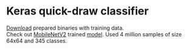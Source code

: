 # Keras quick-draw classifier
[Download](https://drive.google.com/file/d/1SZtZ-TiPTfhQD041mb8c8DlTMQeAbJzo/view?usp=sharing
) prepared binaries with training data.  
Check out [MobileNetV2](https://arxiv.org/pdf/1801.04381.pdf) trained [model](https://drive.google.com/file/d/1ETn5G7SG6UvX2thQ_lCuNCOqBK65GsV-/view). Used 4 million samples of size 64x64 and 345 classes.
